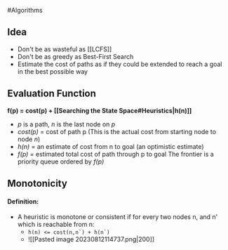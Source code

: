 #Algorithms 
## Idea
-  Don't be as wasteful as [[LCFS]]
-  Don't be as greedy as Best-First Search
-  Estimate the cost of paths as if they could be extended to reach a goal in the best possible way
## Evaluation Function
**f(p) = cost(p) + [[Searching the State Space#Heuristics|h(n)]]** 
-  *p* is a path, *n* is the last node on *p*
-  *cost(p)* = cost of path p (This is the actual cost from starting node to node *n*)
-  *h(n)* = an estimate of cost from n to goal (an optimistic estimate)
-  *f(p)* = estimated total cost of path through p to goal 
The frontier is a priority queue ordered by *f(p)*
## Monotonicity
#### Definition:
- A heuristic is monotone or consistent if for every two nodes n, and n' which is reachable from n:
	- ```h(n) <= cost(n,n`) + h(n`)```
	- ![[Pasted image 20230812114737.png|200]]
	



